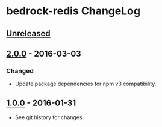 # bedrock-redis ChangeLog

## [Unreleased]

## [2.0.0] - 2016-03-03

### Changed
- Update package dependencies for npm v3 compatibility.

## [1.0.0] - 2016-01-31

- See git history for changes.

[Unreleased]: https://github.com/digitalbazaar/bedrock-redis/compare/2.0.0...HEAD
[2.0.0]: https://github.com/digitalbazaar/bedrock-redis/compare/1.0.0...2.0.0
[1.0.0]: https://github.com/digitalbazaar/bedrock-redis/compare/0.0.0...1.0.0
